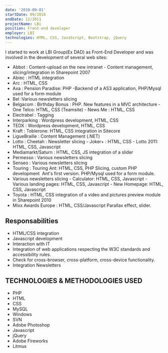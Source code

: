 ```yaml
---
date: '2010-09-01'
startDate: 09/2010
endDate: 12/2011
projectName: LBi
position: Front-end developer
employer: LBI
technologies: HTML, CSS, JavaScript, Bootstrap, jQuery
---
```


I started to work at LBI Group(Ex DAD) as Front-End Developer and was involved in the development of several web sites:

- Abbot : Content-upload on the new intranet - Content management, slicing/integration in Sharepoint 2007
- Abiec : HTML integration
- Arc : HTML, CSS
- Axa : Pension Paradise: PHP -Backend of a AS3 application, PHP/Mysql used for a form module
- Bel :Various newsletters slicing
- Belgacom : Birthday Bonus : PHP. New features in a MVC architecture - One Telco: HTML, CSS (Teamsite) - News Me : HTML, CSS
- Electrabel : Tagging
- Interparking : Wordpress development, HTML, CSS
- TEDX : Wordpress development, HTML, CSS
- Kraft : Toblerone: HTML, CSS integration in Sitecore
- LigueBraille : Content Management (.NET)
- Lotto : Cheetah : Newsletter slicing - Joker+ : HTML, CSS - Lotto 2011: HTML, CSS, Javascript
- Mediamarkt/Saturn : HTML, CSS, JS integration of a slider
- Permesso : Various newsletters slicing
- Senseo : Various newsletters slicing
- Touring : Touring Ant: HTML, CSS, PHP Slicing, custom PHP development  Ant's first version.
PHP/Mysql used for a form module.
- Various newsletters slicing - Calculator: HTML, CSS, Javascript - Various landing pages: HTML, CSS, Javascript - New Homepage: HTML, CSS, Javascript
- Toyota : HTML, CSS integration of a video and pictures preview module in Sharepoint 2010
- Mixx Awards Europe : HTML, CSS/Javascript Parallax effect, slider.

## Responsabilities

- HTML/CSS integration
- Javascript development
- Interaction with IT
- Integration of web applications respecting the W3C standards and accessibility rules.
- Check for cross-browser, cross-platform, cross-device functionality.
- Integration Newsletters


## TECHNOLOGIES & METHODOLOGIES USED 

-  PHP
-  HTML
-  CSS
-  MySQL
-  Windows
-  SVN
-  Adobe Photoshop
-  Javascript
- jQuery
-  Adobe Fireworks
-  Litmus